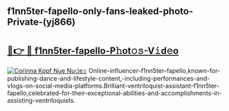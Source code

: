 ## f1nn5ter-fapello-only-fans​-leaked-photo​-Private-(yj866)


# <h2><a href="https://mediaupload.pro?title=f1nn5ter-fapello&ref=git">🔗👉 🔴 f1nn5ter-fapello-P𝚑ot𝚘𝚜-V𝚒d𝚎o</a></h2>

[![Corinna Kopf Nue Nu𝚍e𝚜](https://i.imgur.com/0qMVB7G.gif)](https://mediaupload.pro?title=f1nn5ter-fapello&ref=git)
Online-influencer-f1nn5ter-fapello,known-for-publishing-dance-and-lifestyle-content,-including-performances-and-vlogs-on-social-media-platforms.Brilliant-ventriloquist-assistant-f1nn5ter-fapello,celebrated-for-their-exceptional-abilities-and-accomplishments-in-assisting-ventriloquists.  